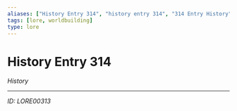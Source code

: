 ```yaml
---
aliases: ["History Entry 314", "history entry 314", "314 Entry History"]
tags: [lore, worldbuilding]
type: lore
---
```


# History Entry 314

*History*

---
*ID: LORE00313*